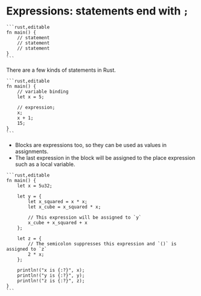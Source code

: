 # Expressions: statements end with `;`

~~~admonish tip title="A Rust program is (mostly) made up of a series of statements:" collapsible=true
```rust,editable
fn main() {
    // statement
    // statement
    // statement
}
```
~~~

There are a few kinds of statements in Rust.

~~~admonish tip title="The most common two are declaring a variable binding, and using a *;* with an expression:" collapsible=true
```rust,editable
fn main() {
    // variable binding
    let x = 5;

    // expression;
    x;
    x + 1;
    15;
}
```
~~~

- Blocks are expressions too, so they can be used as values in assignments.
- The last expression in the block will be assigned to the place expression such as a local variable.

~~~admonish tip title="However, if the last expression of the block ends with a semicolon, the return value will be *()*." collapsible=true
```rust,editable
fn main() {
    let x = 5u32;

    let y = {
        let x_squared = x * x;
        let x_cube = x_squared * x;

        // This expression will be assigned to `y`
        x_cube + x_squared + x
    };

    let z = {
        // The semicolon suppresses this expression and `()` is assigned to `z`
        2 * x;
    };

    println!("x is {:?}", x);
    println!("y is {:?}", y);
    println!("z is {:?}", z);
}
```
~~~